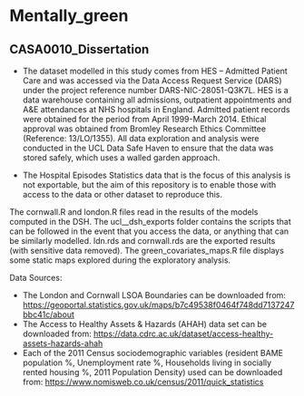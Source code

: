 # Mentally_green
## CASA0010_Dissertation
 - The dataset modelled in this study comes from HES – Admitted Patient Care and was accessed via the Data Access Request Service (DARS) under the project reference number DARS-NIC-28051-Q3K7L. HES is a data warehouse containing all admissions, outpatient appointments and A&E attendances at NHS hospitals in England. Admitted patient records were obtained for the period from April 1999-March 2014. Ethical approval was obtained from Bromley Research Ethics Committee (Reference: 13/LO/1355). All data exploration and analysis were conducted in the UCL Data Safe Haven to ensure that the data was stored safely, which uses a walled garden approach. 

- The Hospital Episodes Statistics data that is the focus of this analysis is not exportable, but the aim of this repository is to enable those with access to the data or other dataset to reproduce this.

The cornwall.R and london.R files read in the results of the models computed in the DSH. 
The ucl__dsh_exports folder contains the scripts that can be followed in the event that you access the data, or anything that can be similarly modelled. ldn.rds and cornwall.rds are the exported results (with sensitive data removed).
The green_covariates_maps.R file displays some static maps explored during the exploratory analysis.

Data Sources:
- The London and Cornwall LSOA Boundaries can be downloaded from: https://geoportal.statistics.gov.uk/maps/b7c49538f0464f748dd7137247bbc41c/about
- The Access to Healthy Assets & Hazards (AHAH) data set can be downloaded from: https://data.cdrc.ac.uk/dataset/access-healthy-assets-hazards-ahah
- Each of the 2011 Census sociodemographic variables (resident BAME population %, Unemployment rate %, Households living in socially rented housing %, 2011 Population Density) used can be downloaded from: https://www.nomisweb.co.uk/census/2011/quick_statistics 

